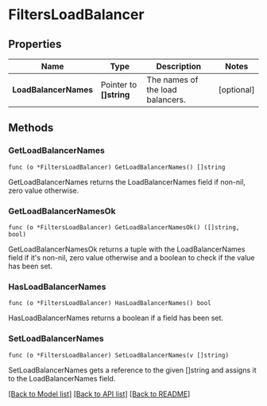 # FiltersLoadBalancer

## Properties

Name | Type | Description | Notes
------------ | ------------- | ------------- | -------------
**LoadBalancerNames** | Pointer to **[]string** | The names of the load balancers. | [optional] 

## Methods

### GetLoadBalancerNames

`func (o *FiltersLoadBalancer) GetLoadBalancerNames() []string`

GetLoadBalancerNames returns the LoadBalancerNames field if non-nil, zero value otherwise.

### GetLoadBalancerNamesOk

`func (o *FiltersLoadBalancer) GetLoadBalancerNamesOk() ([]string, bool)`

GetLoadBalancerNamesOk returns a tuple with the LoadBalancerNames field if it's non-nil, zero value otherwise
and a boolean to check if the value has been set.

### HasLoadBalancerNames

`func (o *FiltersLoadBalancer) HasLoadBalancerNames() bool`

HasLoadBalancerNames returns a boolean if a field has been set.

### SetLoadBalancerNames

`func (o *FiltersLoadBalancer) SetLoadBalancerNames(v []string)`

SetLoadBalancerNames gets a reference to the given []string and assigns it to the LoadBalancerNames field.


[[Back to Model list]](../README.md#documentation-for-models) [[Back to API list]](../README.md#documentation-for-api-endpoints) [[Back to README]](../README.md)


